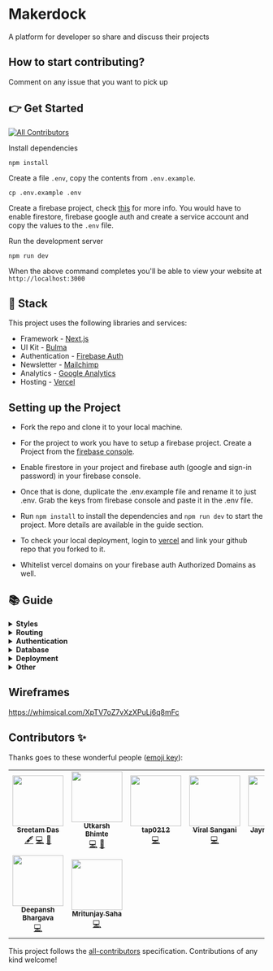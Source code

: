 # Makerdock
A platform for developer so share and discuss their projects

## How to start contributing?
Comment on any issue that you want to pick up

## 👉 Get Started

<!-- ALL-CONTRIBUTORS-BADGE:START - Do not remove or modify this section -->
[![All Contributors](https://img.shields.io/badge/all_contributors-9-orange.svg?style=flat-square)](#contributors-)
<!-- ALL-CONTRIBUTORS-BADGE:END -->

Install dependencies

```
npm install
```

Create a file `.env`, copy the contents from `.env.example`.

```
cp .env.example .env
```
Create a firebase project, check [this](https://www.notion.so/Divjoy-Firebase-Guide-3c64683bcf7b4b0693b80e06d67c9ee0) for more info. 
You would have to enable firestore, firebase google auth and create a service account and copy the values to the `.env` file.

Run the development server

```
npm run dev
```

When the above command completes you'll be able to view your website at `http://localhost:3000`

## 🥞 Stack

This project uses the following libraries and services:

- Framework - [Next.js](https://nextjs.org)
- UI Kit - [Bulma](https://bulma.io)
- Authentication - [Firebase Auth](https://firebase.google.com/products/auth)
- Newsletter - [Mailchimp](https://mailchimp.com)
- Analytics - [Google Analytics](https://googleanalytics.com)
- Hosting - [Vercel](https://vercel.com)

## Setting up the Project

- Fork the repo and clone it to your local machine.
- For the project to work you have to setup a firebase project.
  Create a Project from the [firebase console](https://console.firebase.google.com/).

- Enable firestore in your project and firebase auth (google and sign-in password) in your firebase console.
- Once that is done, duplicate the .env.example file and rename it to just .env. Grab the keys from firebase console and paste it in the .env file.
- Run `npm install` to install the dependencies and `npm run dev` to start the project. More details are available in the guide section.
- To check your local deployment, login to [vercel](https://vercel.app) and link your github repo that you forked to it.
- Whitelist vercel domains on your firebase auth Authorized Domains as well.

## 📚 Guide

  <details>
    <summary><b>Styles</b></summary>
    <p>
      You can edit Bulma SASS variables in the global stylesheet located at <code><a href="src/styles/global.scss">src/styles/global.scss</a></code>. Variables allow you to control global styles (like colors and fonts), as well as element specific styles (like button padding). Before overriding Bulma elements with custom style check the <a href="https://bulma.io/documentation">Bulma docs</a> to see if you can do what need by tweaking a SASS variable.
    </p>
    <p>
      Custom styles are located in their related component's directory. For example, if any custom style is applied to the Navbar component you'll find it in <code>src/components/Navbar.scss</code>. We ensure custom styles are scoped to their component by prepending the classname with the component name (such as <code>.Navbar__brand</code>). This ensures styles never affect elements in other components. If styles need to be re-used in multiple components consider creating a new component that encapsulates that style and structure and using that component in multiple places.
    </p>
  </details>

  <details>
    <summary><b>Routing</b></summary>
    <p>
      This project uses the built-in Next.js router and its convenient <code>useRouter</code> hook. Learn more in the <a target="_blank" href="https://github.com/zeit/next.js/#routing">Next.js docs</a>.

```jsx
import Link from "next/link";
import { useRouter } from "next/router";

function MyComponent() {
  // Get the router object
  const router = useRouter();

  // Get value from query string (?postId=123) or route param (/:postId)
  console.log(router.query.postId);

  // Get current pathname
  console.log(router.pathname);

  // Navigate with the <Link> component or with router.push()
  return (
    <div>
      <Link href="/about">
        <a>About</a>
      </Link>
      <button onClick={(e) => router.push("/about")}>About</button>
    </div>
  );
}
```

</p>

  </details>

  <details>
<summary><b>Authentication</b></summary>
<p>
  This project uses <a href="https://firebase.google.com">Firebase Auth</a> and includes a convenient <code>useAuth</code> hook (located in <code><a href="src/util/auth.js">src/util/auth.js</a></code>) that wraps Firebase and gives you common authentication methods. Depending on your needs you may want to edit this file and expose more Firebase functionality.

```jsx
import { useAuth } from "./../util/auth.js";

function MyComponent() {
  // Get the auth object in any component
  const auth = useAuth();

  // Depending on auth state show signin or signout button
  // auth.user will either be an object, null when loading, or false if signed out
  return (
    <div>
      {auth.user ? (
        <button onClick={(e) => auth.signout()}>Signout</button>
      ) : (
        <button onClick={(e) => auth.signin("hello@divjoy.com", "yolo")}>
          Signin
        </button>
      )}
    </div>
  );
}
```

</p>
</details>

  <details>
<summary><b>Database</b></summary>

<p>
  This project uses <a href="https://firebase.google.com/products/firestore">Cloud Firestore</a> and includes some data fetching hooks to get you started (located in <code><a href="src/util/db.js">src/util/db.js</a></code>). You'll want to edit that file and add any additional query hooks you need for your project.

```jsx
import { useAuth } from './../util/auth.js';
import { useItemsByOwner } from './../util/db.js';
import ItemsList from './ItemsList.js';

function ItemsPage(){
  const auth = useAuth();

  // Fetch items by owner
  // It's okay if uid is undefined while auth is still loading
  // The hook will return a "loading" status until it has a uid
  const uid = auth.user ? auth.user.uid : undefined;
  const { data: items, status } = useItemsByOwner(uid);

  // Once we items data then render ItemsList component
  return (
    <div>
      {status === "loading" ? (
        <span>One moment please</span>
      ) : (
        <ItemsList data={items}>
      )}
    </div>
  );
}
```

</p>
</details>

  <details>
    <summary><b>Deployment</b></summary>
    <p>
    Install the Vercel CLI

```
npm install -g vercel
```

Add each variable from `.env` to your Vercel project with the following command. You'll be prompted to enter its value and then choose one or more environments (development, preview, or production).
<a target="_blank" href="https://vercel.com/docs/v2/build-step#environment-variables">Learn more here</a>.

```
vercel env add VARIABLE_NAME
```

Run this command to deploy a preview (for testing a live deployment)

```
vercel
```

Run this command to deploy to production

```
vercel --prod
```

See the <a target="_blank" href="https://vercel.com/docs/v2/platform/deployments">Vercel docs</a> for more details.

</p>

  </details>

  <details>
    <summary><b>Other</b></summary>
    <p>
      The <a href="https://github.com/zeit/next.js">Next.js documentation</a> covers many other topics.
      This project was initially created using <a href="https://divjoy.com?ref=readme_other">Divjoy</a>, a React codebase generator. Feel free to ask questions in the <a href="https://spectrum.chat/divjoy">Divjoy forum</a> and we'll do our best to help you out.
    </p>
  </details>
  
## Wireframes
https://whimsical.com/XpTV7oZ7vXzXPuLj6q8mFc

## Contributors ✨

Thanks goes to these wonderful people ([emoji key](https://allcontributors.org/docs/en/emoji-key)):

<!-- ALL-CONTRIBUTORS-LIST:START - Do not remove or modify this section -->
<!-- prettier-ignore-start -->
<!-- markdownlint-disable -->
<table>
  <tr>
    <td align="center"><a href="https://sreetamdas.com"><img src="https://avatars3.githubusercontent.com/u/11270438?v=4" width="100px;" alt=""/><br /><sub><b>Sreetam Das</b></sub></a><br /><a href="#content-sreetamdas" title="Content">🖋</a> <a href="https://github.com/Utkarshbhimte/devcom/commits?author=sreetamdas" title="Code">💻</a> <a href="#ideas-sreetamdas" title="Ideas, Planning, & Feedback">🤔</a></td>
    <td align="center"><a href="https://github.com/Utkarshbhimte"><img src="https://avatars1.githubusercontent.com/u/13379773?v=4" width="100px;" alt=""/><br /><sub><b>Utkarsh Bhimte</b></sub></a><br /><a href="https://github.com/Utkarshbhimte/devcom/commits?author=Utkarshbhimte" title="Code">💻</a> <a href="#ideas-Utkarshbhimte" title="Ideas, Planning, & Feedback">🤔</a></td>
    <td align="center"><a href="http://tapanawasthi.dev"><img src="https://avatars1.githubusercontent.com/u/40211415?v=4" width="100px;" alt=""/><br /><sub><b>tap0212</b></sub></a><br /><a href="https://github.com/Utkarshbhimte/devcom/commits?author=tap0212" title="Code">💻</a></td>
    <td align="center"><a href="https://viralsangani.me/"><img src="https://avatars2.githubusercontent.com/u/36530381?v=4" width="100px;" alt=""/><br /><sub><b>Viral Sangani</b></sub></a><br /><a href="https://github.com/Utkarshbhimte/devcom/commits?author=viral-sangani" title="Code">💻</a></td>
    <td align="center"><a href="https://www.linkedin.com/in/jaynilgaglani/"><img src="https://avatars2.githubusercontent.com/u/48921037?v=4" width="100px;" alt=""/><br /><sub><b>Jaynil Gaglani</b></sub></a><br /><a href="https://github.com/Utkarshbhimte/devcom/commits?author=Jaynil1611" title="Code">💻</a></td>
    <td align="center"><a href="https://github.com/Harshi7016"><img src="https://avatars0.githubusercontent.com/u/44545218?v=4" width="100px;" alt=""/><br /><sub><b>Harshith Venkatesh</b></sub></a><br /><a href="https://github.com/Utkarshbhimte/devcom/commits?author=Harshi7016" title="Code">💻</a> <a href="#ideas-Harshi7016" title="Ideas, Planning, & Feedback">🤔</a></td>
    <td align="center"><a href="https://github.com/vineeth-cnbr"><img src="https://avatars0.githubusercontent.com/u/24208203?v=4" width="100px;" alt=""/><br /><sub><b>Vineeth Chandran</b></sub></a><br /><a href="#projectManagement-vineeth-cnbr" title="Project Management">📆</a> <a href="https://github.com/Utkarshbhimte/devcom/commits?author=vineeth-cnbr" title="Code">💻</a></td>
  </tr>
  <tr>
    <td align="center"><a href="https://github.com/deepansh946"><img src="https://avatars3.githubusercontent.com/u/20930667?v=4" width="100px;" alt=""/><br /><sub><b>Deepansh Bhargava</b></sub></a><br /><a href="https://github.com/Utkarshbhimte/devcom/commits?author=deepansh946" title="Code">💻</a></td>
    <td align="center"><a href="https://mritunjaysaha.netlify.app"><img src="https://avatars2.githubusercontent.com/u/59063979?v=4" width="100px;" alt=""/><br /><sub><b>Mritunjay Saha</b></sub></a><br /><a href="https://github.com/Utkarshbhimte/devcom/commits?author=mritunjaysaha" title="Code">💻</a></td>
  </tr>
</table>

<!-- markdownlint-enable -->
<!-- prettier-ignore-end -->
<!-- ALL-CONTRIBUTORS-LIST:END -->

This project follows the [all-contributors](https://github.com/all-contributors/all-contributors) specification. Contributions of any kind welcome!

